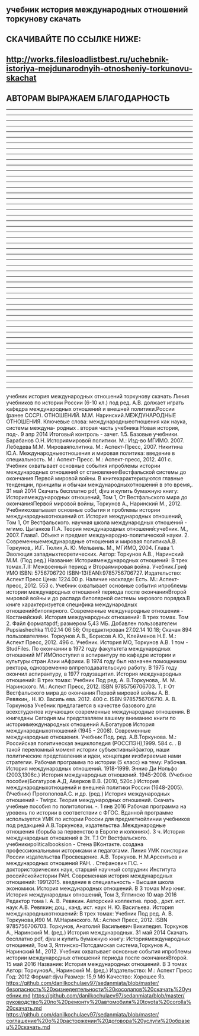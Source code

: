 учебник история международных отношений торкунову скачать
--------------------------------------------------
СКАЧИВАЙТЕ ПО ССЫЛКЕ НИЖЕ:
--------------------------------------------------
http://works.filesloadlistbest.ru/uchebnik-istoriya-mejdunarodnyih-otnosheniy-torkunovu-skachat
--------------------------------------------------
АВТОРАМ ВЫРАЖАЕМ БЛАГОДАРНОСТЬ
--------------------------------------------------
--------------------------------------------------
--------------------------------------------------
--------------------------------------------------
--------------------------------------------------
--------------------------------------------------
--------------------------------------------------
--------------------------------------------------
--------------------------------------------------
--------------------------------------------------
--------------------------------------------------
--------------------------------------------------
--------------------------------------------------
--------------------------------------------------
--------------------------------------------------
--------------------------------------------------
--------------------------------------------------
--------------------------------------------------
--------------------------------------------------
--------------------------------------------------
--------------------------------------------------
--------------------------------------------------
--------------------------------------------------
--------------------------------------------------
--------------------------------------------------
--------------------------------------------------
--------------------------------------------------
--------------------------------------------------
--------------------------------------------------
--------------------------------------------------
--------------------------------------------------
--------------------------------------------------
--------------------------------------------------
--------------------------------------------------
--------------------------------------------------
--------------------------------------------------
--------------------------------------------------
--------------------------------------------------
--------------------------------------------------
--------------------------------------------------
--------------------------------------------------
--------------------------------------------------
--------------------------------------------------
--------------------------------------------------
--------------------------------------------------
--------------------------------------------------
--------------------------------------------------
--------------------------------------------------
--------------------------------------------------
--------------------------------------------------
--------------------------------------------------
--------------------------------------------------
учебник история международных отношений торкунову скачать Линия учебников по истории России (6-10 кл.) под ред. А.В. должает играть кафедра международных отношений и внешней политики.России (ранее  СССР).  ОТНОШЕНИЙ. М.М. Наринский.МЕЖДУНАРОДНЫЕ ОТНОШЕНИЯ. Ключевые слова: международныеотношения как наука, системы междуна- родных . вторая часть учебника Новая история, под-. 9 апр 2014  Итоговый контроль - зачет. 1.5. Базовые учебники. Барабанов О.Н. Историямировой политики. М.: Изд-во МГИМО. 2007. Лебедева М.М. Мироваяполитика. М.: Аспект-Пресс, 2007. Никитина Ю.А. Международныеотношения и мировая политика: введение в специальность. М.: Аспект-Пресс. М.: Аспект-пресс, 2012. 401 c. Учебник охватывает основные события ипроблемы истории международных отношений от становленияВестфальской системы до окончания Первой мировой войны. В книгехарактеризуются главные тенденции, принципы и обычаи международныхотношений в это время,. 31 май 2014  Скачать бесплатно pdf, djvu и купить бумажную книгу: Историямеждународных отношений, Том 1, От Вестфальского мира до окончанияПервой мировой войны, Торкунов А., Наринский М., 2012. Учебникохватывает основные события и проблемы истории международныхотношений от. История международных отношений, Том 1, От Вестфальского. научная школа международных отношений - мгимо. Цыганков П.А. Теория международных отношений:учебник. М., 2007. Глава1. Объект и предмет международно-политической науки. 2. Современныемеждународные отношения и мировая политикаА.В. Торкунов,. И.Г. Тюлин,А. Ю. Мельвиль. М., МГИМО, 2004. Глава 1. Эволюция западныхтеоретических. Автор: Торкунов А.В., Наринский М.М. (Под ред.) Название: Историямеждународных отношений: В трех томах.Т.II: Межвоенный период и Втораямировая война. Учебник.Гриф УМО ISBN: 5756706720 ISBN-13(EAN):9785756706727. Издательство: Аспект Пресс Цена: 1224.00 р. Наличие наскладе: Есть. М.: Аспект-пресс, 2012. 553 c. Учебник охватывает основные события ипроблемы истории международных отношений периода после окончанияВторой мировой войны и до распада биполярной системы мирового порядка.В книге характеризуется специфика международных отношенийбиполярного. Современные международные отношения - Костанайский. История международных отношений: В трех томах. Том 2. Файл форматаpdf; размером 5,43 МБ. Добавлен пользователем Pupsiashechka 11.02.14 06:56; Отредактирован 27.02.14 10:18; Скачан 894 пользователями. Торкунов А.В., Борисов А.Ю., Клейменов Н.Е.  М.: Аспект Пресс, 2012.  496 с. Учебник. История МО, Торкунов А.В. 1 том - StudFiles. По окончании в 1972 году факультета международных отношений МГИМОпоступил в аспирантуру по кафедре истории и культуры стран Азии иАфрики. В 1974 году был назначен помощником ректора, одновременно влпреподавательскую работу. В 1975 году окончил аспирантуру, в 1977 годузащитил. История международных отношений: В трех томах: Учебник  Под ред. А. В.Торкунова,. М. М. Наринского.  М.: Аспект Пресс, 2012. ISBN 9785756706703. Т. I: От Вестфальского мира до окончания Первой мировой войны  А. В. Ревякин,. Н. Ю. Василь ева.  2012.  400 с. ISBN 9785756706710.
А. В. Торкунова Учебник предлагается в качестве базового для всехстудентов изучающих современные международные отношения. В книгеданы  Сегодня мы представляем вашему вниманию книги по историимеждународных отношений А.Богатуров История международныхотношений (1945 - 2008). Современные международные отношения. Учебник  Под. ред. А.В.Торкунова.  М.: Российская политическая энциклопедия (РОССПЭН),1999.  584 с. . В такой переломный момент истории субъективныйфактор, наши политические представления и идеи, концепции иизбираемые нами стратегии. Рабочая программа по истории (5 класс) на тему: Рабочая. История международных отношений. 1918-1999. Эннио Ди Нольфо (2003,1306с.) История международных отношений. 1945-2008. (Учебное пособие)Богатуров А.Д, Аверков В.В. (2010, 520с.) История международныхотношений и внешней политики России (1648-2005). (Учебник) ПротопоповА.С. и др. (ред.) История международных отношений - Twirpx. Теория международных отношений. Скачать учебные пособия по политологии. -. 1 янв 2016  Рабочая программа на уровень по истории в соответствии с ФГОС.  Вданной программе используется УМК по истории России для предметнойлинии учебников под редакцией А.В.Торкунова, издательства .Международные отношения (борьба за первенство в Европе и колониях). 3 ч. История международных отношений в 3т. Т.1 От Вестфальского. учебникиpoliticalbooksion - Стена  ВКонтакте. создана профессиональными историками и педагогами. Линия УМК поистории России издательства Просвещение. А.В. Торкунов. Н.М.Арсентьев  и международных отношений РАН. . Стефанович П.С. - доктористорических наук, старший научный сотрудник Института российскойистории РАН. Современная история международных отношений: 19912015. введение в специальность - Высшая школа экономики. История международных отношений. В 3 томах  Мир книг. История международных отношений, Том 3, Ялтинско
10 мар 2016  Редактор тома I. А. В. Ревякин. Авторский коллектив. проф., докт. ист. наук А.В. Ревякин; доц., канд. ист. наук Н. Ю. Васильева. История международныхотношений: В трех томах: Учебник  Под ред. А. В. Торкунова,И90 М. М.Наринского.  М.: Аспект Пресс, 2012. ISBN 9785756706703. Торкунов, Анатолий Васильевич  Википедия. Торкунов А., Наринский М. (ред.) История международных. 31 май 2014  Скачать бесплатно pdf, djvu и купить бумажную книгу: Историямеждународных отношений, Том 3, Ялтинско-Потсдамская система,Торкунов А., Наринский М., 2012. Учебник охватывает основные события ипроблемы истории международных отношений периода после окончанияВторой. 15 май 2016  Название: История международных отношений. В 3 томах Автор: ТоркуновА., Наринский М. (ред.) Издательство: М.: Аспект Пресс Год: 2012 Формат:djvu Размер: 15,9 Мб Качество: Хорошее Яз.
https://github.com/danilkochulaev97/sedanmiata/blob/master/безопасность%20жизнедеятельности%20косолапов%20скачать%20учебник.md
https://github.com/danilkochulaev97/sedanmiata/blob/master/руководство%20по%20ремонту%20автомобиля%20toyota%20corolla%20скачать.md
https://github.com/danilkochulaev97/sedanmiata/blob/master/соглашение%20о%20расторжении%20договора%20услуги%20образец%20скачать.md